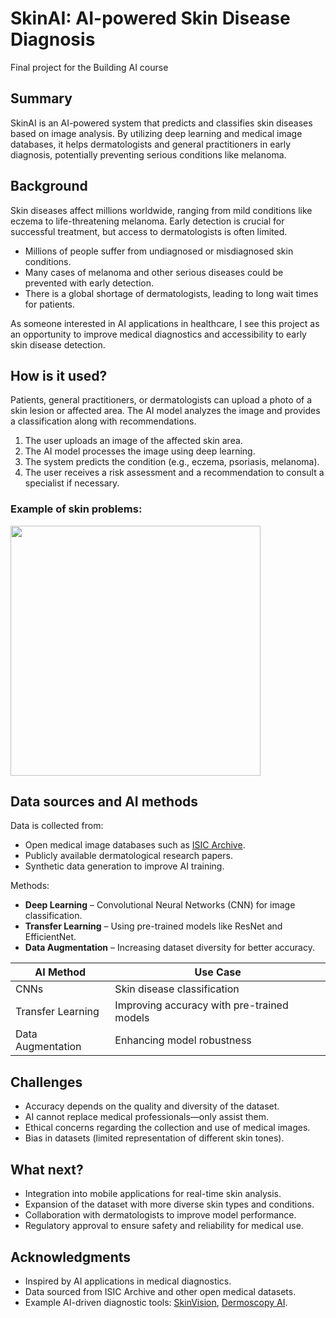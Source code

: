 <!-- This is the markdown template for the final project of the Building AI course, 
created by Reaktor Innovations and University of Helsinki. 
Copy the template, paste it to your GitHub README and edit! -->

# SkinAI: AI-powered Skin Disease Diagnosis

Final project for the Building AI course

## Summary

SkinAI is an AI-powered system that predicts and classifies skin diseases based on image analysis. By utilizing deep learning and medical image databases, it helps dermatologists and general practitioners in early diagnosis, potentially preventing serious conditions like melanoma.

## Background

Skin diseases affect millions worldwide, ranging from mild conditions like eczema to life-threatening melanoma. Early detection is crucial for successful treatment, but access to dermatologists is often limited.

* Millions of people suffer from undiagnosed or misdiagnosed skin conditions.
* Many cases of melanoma and other serious diseases could be prevented with early detection.
* There is a global shortage of dermatologists, leading to long wait times for patients.

As someone interested in AI applications in healthcare, I see this project as an opportunity to improve medical diagnostics and accessibility to early skin disease detection.

## How is it used?

Patients, general practitioners, or dermatologists can upload a photo of a skin lesion or affected area. The AI model analyzes the image and provides a classification along with recommendations.

1. The user uploads an image of the affected skin area.
2. The AI model processes the image using deep learning.
3. The system predicts the condition (e.g., eczema, psoriasis, melanoma).
4. The user receives a risk assessment and a recommendation to consult a specialist if necessary.

### Example of skin problems:

<img src="[https://www.proalergiky.cz/obrazky/ekzem.jpg](https://www.proalergiky.cz/CMTrade/media/static-media/9d95e4be-19b7-496b-8f8c-2294adbfda2b@w1200.webp)" width="400">

## Data sources and AI methods

Data is collected from:
* Open medical image databases such as [ISIC Archive](https://www.isic-archive.com/).
* Publicly available dermatological research papers.
* Synthetic data generation to improve AI training.

Methods:
* **Deep Learning** – Convolutional Neural Networks (CNN) for image classification.
* **Transfer Learning** – Using pre-trained models like ResNet and EfficientNet.
* **Data Augmentation** – Increasing dataset diversity for better accuracy.

| AI Method       | Use Case |
| -------------- | --------------------- |
| CNNs | Skin disease classification |
| Transfer Learning | Improving accuracy with pre-trained models |
| Data Augmentation | Enhancing model robustness |

## Challenges

* Accuracy depends on the quality and diversity of the dataset.
* AI cannot replace medical professionals—only assist them.
* Ethical concerns regarding the collection and use of medical images.
* Bias in datasets (limited representation of different skin tones).

## What next?

* Integration into mobile applications for real-time skin analysis.
* Expansion of the dataset with more diverse skin types and conditions.
* Collaboration with dermatologists to improve model performance.
* Regulatory approval to ensure safety and reliability for medical use.

## Acknowledgments

* Inspired by AI applications in medical diagnostics.
* Data sourced from ISIC Archive and other open medical datasets.
* Example AI-driven diagnostic tools: [SkinVision](https://www.skinvision.com/), [Dermoscopy AI](https://www.dermoscopy.ai/).

